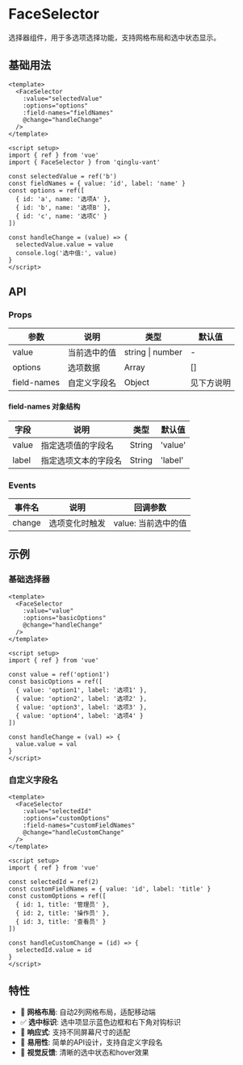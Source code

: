 # FaceSelector

选择器组件，用于多选项选择功能，支持网格布局和选中状态显示。

## 基础用法

```vue
<template>
  <FaceSelector
    :value="selectedValue"
    :options="options"
    :field-names="fieldNames"
    @change="handleChange"
  />
</template>

<script setup>
import { ref } from 'vue'
import { FaceSelector } from 'qinglu-vant'

const selectedValue = ref('b')
const fieldNames = { value: 'id', label: 'name' }
const options = ref([
  { id: 'a', name: '选项A' },
  { id: 'b', name: '选项B' },
  { id: 'c', name: '选项C' }
])

const handleChange = (value) => {
  selectedValue.value = value
  console.log('选中值:', value)
}
</script>
```

## API

### Props

| 参数 | 说明 | 类型 | 默认值 |
|------|------|------|--------|
| value | 当前选中的值 | string \| number | - |
| options | 选项数据 | Array | [] |
| field-names | 自定义字段名 | Object | 见下方说明 |

#### field-names 对象结构

| 字段 | 说明 | 类型 | 默认值 |
|------|------|------|--------|
| value | 指定选项值的字段名 | String | 'value' |
| label | 指定选项文本的字段名 | String | 'label' |

### Events

| 事件名 | 说明 | 回调参数 |
|--------|------|----------|
| change | 选项变化时触发 | value: 当前选中的值 |

## 示例

### 基础选择器

```vue
<template>
  <FaceSelector
    :value="value"
    :options="basicOptions"
    @change="handleChange"
  />
</template>

<script setup>
import { ref } from 'vue'

const value = ref('option1')
const basicOptions = ref([
  { value: 'option1', label: '选项1' },
  { value: 'option2', label: '选项2' },
  { value: 'option3', label: '选项3' },
  { value: 'option4', label: '选项4' }
])

const handleChange = (val) => {
  value.value = val
}
</script>
```

### 自定义字段名

```vue
<template>
  <FaceSelector
    :value="selectedId"
    :options="customOptions"
    :field-names="customFieldNames"
    @change="handleCustomChange"
  />
</template>

<script setup>
import { ref } from 'vue'

const selectedId = ref(2)
const customFieldNames = { value: 'id', label: 'title' }
const customOptions = ref([
  { id: 1, title: '管理员' },
  { id: 2, title: '操作员' },
  { id: 3, title: '查看员' }
])

const handleCustomChange = (id) => {
  selectedId.value = id
}
</script>
```

## 特性

- 🎨 **网格布局**: 自动2列网格布局，适配移动端
- ✅ **选中标识**: 选中项显示蓝色边框和右下角对钩标识
- 📱 **响应式**: 支持不同屏幕尺寸的适配
- 🎯 **易用性**: 简单的API设计，支持自定义字段名
- 🎪 **视觉反馈**: 清晰的选中状态和hover效果
